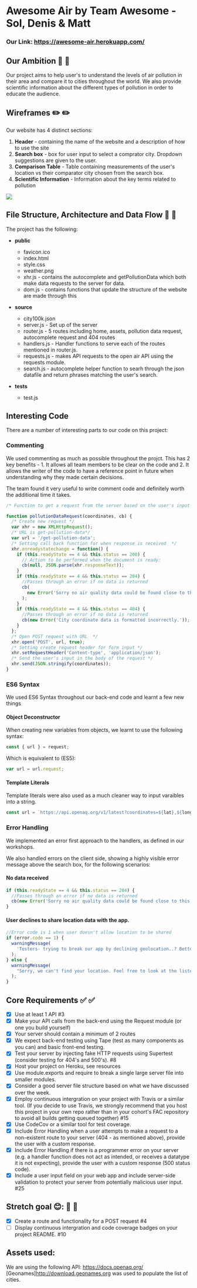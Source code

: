 # Awesome Air by Team Awesome - Sol, Denis & Matt

### Our Link: https://awesome-air.herokuapp.com/

## Our Ambition :art: :art:

Our project aims to help user's to understand the levels of air pollution in their area and compare it to cities throughout the world. We also provide scientific information about the different types of pollution in order to educate the audience.

## Wireframes :pencil2: :pencil2:

Our website has 4 distinct sections:

1.  **Header** - containing the name of the website and a description of how to use the site
2.  **Search box** - box for user input to select a comprator city. Dropdown suggestions are given to the user.
3.  **Comparison Table** - Table containing measurements of the user's location vs their comparator city chosen from the search box.
4.  **Scientific Information** - Information about the key terms related to pollution

![](https://i.imgur.com/EhYcJWu.png)

## File Structure, Architecture and Data Flow :wrench: :wrench:

The project has the following:

- **public**

  - favicon.ico
  - index.html
  - style.css
  - weather.png
  - xhr.js - contains the autocomplete and getPollutionData which both make data requests to the server for data.
  - dom.js - contains functions that update the structure of the website are made through this

- **source**

  - city100k.json
  - server.js - Set up of the server
  - router.js - 5 routes including home, assets, pollution data request, autocomplete request and 404 routes
  - handlers.js - Handler functions to serve each of the routes mentioned in router.js.
  - requests.js - makes API requests to the open air API using the requests module.
  - search.js - autocomplete helper function to searh through the json datafile and return phrases matching the user's search.

- **tests**
  - test.js

## Interesting Code

There are a number of interesting parts to our code on this project:

### Commenting

We used commenting as much as possible throughout the projct. This has 2 key benefits - 1. It allows all team members to be clear on the code and 2. It allows the writer of the code to have a reference point in future when understanding why they made certain decisions.

The team found it very useful to write comment code and definitely worth the additional time it takes.

```javascript
/* Function to get a request from the server based on the user's input */

function pollutionDataRequest(coordinates, cb) {
  /* Create new request */
  var xhr = new XMLHttpRequest();
  /* URL is get-pollution-data*/
  var url = '/get-pollution-data';
  /* Setting call back function for when response is received  */
  xhr.onreadystatechange = function() {
    if (this.readyState == 4 && this.status == 200) {
      // Action to be performed when the document is ready:
      cb(null, JSON.parse(xhr.responseText));
    }
    if (this.readyState == 4 && this.status == 204) {
      //Passes through an error if no data is returned
      cb(
        new Error('Sorry no air quality data could be found close to this city. Try another one.'),
      );
    }
    if (this.readyState == 4 && this.status == 404) {
      //Passes through an error if no data is returned
      cb(new Error('City coordinate data is formatted incorrectly.'));
    }
  };
  /* Open POST request with URL  */
  xhr.open('POST', url, true);
  /* Setting create request header for form input */
  xhr.setRequestHeader('Content-type', 'application/json');
  /* Send the user's input in the body of the request */
  xhr.send(JSON.stringify(coordinates));
}
```

### ES6 Syntax

We used ES6 Syntax throughout our back-end code and learnt a few new things

#### Object Deconstructor

When creating new variables from objects, we learnt to use the following syntax:

```javascript
const { url } = request;
```

Which is equivalent to (ES5):

```javascript
var url = url.request;
```

#### Template Literals

Template literals were also used as a much cleaner way to input varaibles into a string.

```javascript
const url = `https://api.openaq.org/v1/latest?coordinates=${lat},${long}&radius=${radius}&limit=${limit}`;
```

### Error Handling

We implemented an error first approach to the handlers, as defined in our workshops.

We also handled errors on the client side, showing a highly visible error message above the search box, for the following scenarios:

#### No data received

```javascript
if (this.readyState == 4 && this.status == 204) {
  //Passes through an error if no data is returned
  cb(new Error('Sorry no air quality data could be found close to this city. Try another one.'));
}
```

#### User declines to share location data with the app.

```javascript
//Error code is 1 when user doesn't allow location to be shared
if (error.code == 1) {
  warningMessage(
    'Testers- trying to break our app by declining geolocation..? Better luck next time.',
  );
} else {
  warningMessage(
    "Sorry, we can't find your location. Feel free to look at the listed major cities.",
  );
}
```

## Core Requirements :white_check_mark: :white_check_mark:

- [x] Use at least 1 API #3
- [x] Make your API calls from the back-end using the Request module (or one you build yourself)
- [x] Your server should contain a minimum of 2 routes
- [x] We expect back-end testing using Tape (test as many components as you can) and basic front-end testing.
- [x] Test your server by injecting fake HTTP requests using Supertest (consider testing for 404's and 500's). #8
- [x] Host your project on Heroku, see resources
- [x] Use module.exports and require to break a single large server file into smaller modules.
- [x] Consider a good server file structure based on what we have discussed over the week.
- [x] Employ continuous intergration on your project with Travis or a similar tool. (If you decide to use Travis, we strongly recommend that you host this project in your own repo rather than in your cohort's FAC repository to avoid all builds getting queued together) #15
- [x] Use CodeCov or a similar tool for test coverage.
- [x] Include Error Handling when a user attempts to make a request to a non-existent route to your server (404 - as mentioned above), provide the user with a custom response.
- [x] Include Error Handling if there is a programmer error on your server (e.g. a handler function does not act as intended, or receives a datatype it is not expecting), provide the user with a custom response (500 status code).
- [x] Include a user input field on your web app and include server-side validation to protect your server from potentially malicious user input. #25

## Stretch goal 😊: :page_facing_up: :page_facing_up:

- [x] Create a route and functionality for a POST request #4
- [ ] Display continuous intergration and code coverage badges on your project README. #10

## Assets used:

We are using the following API: https://docs.openaq.org/
[Geonames]http://download.geonames.org was used to populate the list of cities.
